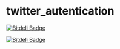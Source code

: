 # twitter_autentication
[![Bitdeli Badge](https://d2weczhvl823v0.cloudfront.net/tarunrathi999/blog_based_on_rails/trend.png)](https://bitdeli.com/free "Bitdeli Badge")


[![Bitdeli Badge](https://d2weczhvl823v0.cloudfront.net/tarunrathi999/twitter_autentication/trend.png)](https://bitdeli.com/free "Bitdeli Badge")

